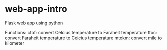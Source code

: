 # web-app-intro
Flask web app using python

Functions:
ctof: convert Celcius temperature to Faraheit temperature
ftoc: convert Faraheit temperature to Ceicius temperature
mtokm: convert mile to kilometer
